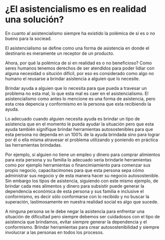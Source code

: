 
<h1>¿El asistencialismo es en realidad una solución?</h1>

En cuanto al asistencialismo siempre ha existido la polémica de sí es o no bueno para la sociead.

El asistencialismo se define como una forma de asistencia en donde el destinario es meramente un receptor de un producto.

Ahora, por qué la polémica de si en realidad es o no beneficioso?  Como seres humanos tenemos derechos de ser atendidos para poder lidiar con alguna necesidad o situción difícil, por eso es considerado como algo no humano el reusarse a brindar asistencia a alguien que lo necesite.

Brindar ayuda a alguien que lo necesita para que pueda a travesar un problema no esta mal, lo que esta mal es caer en el asistencialismo. El asistencialismo como antes lo mencione es una forma de asistencia, pero esta crea depencia y conformismo en la persona que esta recibiendo la ayuda.

Lo adecuado cuando alguien necesita ayuda es brindar un tipo de asistencia que en el momento le pueda ayudar la situación pero que esta ayuda también signifique brindar herramientas autosostenibles  para que esta persona no dependa en un 100% de la ayuda brindada sino para lograr por él o ella misma atravesar el problema utilizando y poniendo en práctica las herramientas brindadas.

Por ejemplo, si alguien no tiene un empleo y dinero para comprar alimientos para esta persona y su familia lo adecuado sería brindarle herramientas como por ejemplo herramientas o financimiamiento para comenzar sus propio negocio, capacitacimones para que esta persona sepa cómo administrar sus negocio y de esta manera hacer su negocio autosostenible. Sin embargo los tipos de asistencia, siguiendo con este mismo ejemplo, de brindar cada mes alimentos y dinero para subsistir puede generar la dependencia económica de esta persona y sus familia e inclusive el conformismo, es decir sólo conformarse con lo recibido y no buscar la superación, lastimosamente en nuestra realidad social es algo que sucede.

A ninguna persona se le debe negar la asistencia para enfrentar una situación de dificultad pero siempre debemos ser cuidadosos con el tipo de asistencia que brindamos, evitar siempre generar la dependencia y el conformismo. Brindar herramientas para crear autosostenibilidad y siempre involucrar a las personas en todos los procesos.